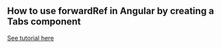 ## How to use forwardRef in Angular by creating a Tabs component

[See tutorial here](https://devcontent.net/pavel_salauyou/how-to-use-forwardref-in-angular-by-creating-a-tabs-component-4jb9)
